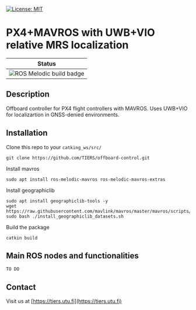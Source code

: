 
[![License: MIT](https://img.shields.io/badge/License-MIT-yellow.svg)](https://opensource.org/licenses/MIT)

# PX4+MAVROS with UWB+VIO relative MRS localization


| Status  |
|---------|
| ![ROS Melodic build badge](https://github.com/TIERS/offboard-control/actions/workflows/melodic.yml/badge.svg) |


## Description

Offboard controller for PX4 flight controllers with MAVROS. Uses UWB+VIO for localizartion in GNSS-denied environments.

## Installation

Clone this repo to your `catking_ws/src/`
```
git clone https://github.com/TIERS/offboard-control.git
```

Install mavros
```
sudo apt install ros-melodic-mavros ros-melodic-mavros-extras
```

Install geographiclib
```
sudo apt install geographiclib-tools -y
wget https://raw.githubusercontent.com/mavlink/mavros/master/mavros/scripts/install_geographiclib_datasets.sh
sudo bash ./install_geographiclib_datasets.sh
```

Build the package
```
catkin build
```

## Main ROS nodes and functionalities

`TO DO`


## Contact

Visit us at [https://tiers.utu.fi](https://tiers.utu.fi)

